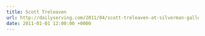 ```yaml
---
title: Scott Treleaven
url: http://dailyserving.com/2011/04/scott-treleaven-at-silverman-gallery/
date: 2011-01-01 12:00:00 +0000
---
```

